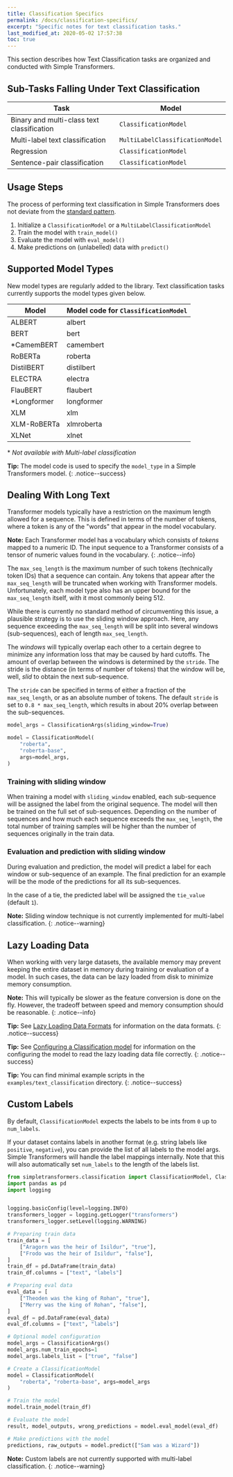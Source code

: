```yaml
---
title: Classification Specifics
permalink: /docs/classification-specifics/
excerpt: "Specific notes for text classification tasks."
last_modified_at: 2020-05-02 17:57:38
toc: true
---
```


This section describes how Text Classification tasks are organized and conducted with Simple Transformers.

## Sub-Tasks Falling Under Text Classification

| Task                                       | Model                           |
| ------------------------------------------ | ------------------------------- |
| Binary and multi-class text classification | `ClassificationModel`           |
| Multi-label text classification            | `MultiLabelClassificationModel` |
| Regression                                 | `ClassificationModel`           |
| Sentence-pair classification               | `ClassificationModel`           |


## Usage Steps

The process of performing text classification in Simple Transformers does not deviate from the [standard pattern](/docs/usage/#task-specific-models).

1. Initialize a `ClassificationModel` or a `MultiLabelClassificationModel`
2. Train the model with `train_model()`
3. Evaluate the model with `eval_model()`
4. Make predictions on (unlabelled) data with `predict()`


## Supported Model Types

New model types are regularly added to the library. Text classification tasks currently supports the model types given below.

| Model       | Model code for `ClassificationModel` |
| ----------- | ------------------------------------ |
| ALBERT      | albert                               |
| BERT        | bert                                 |
| *CamemBERT  | camembert                            |
| RoBERTa     | roberta                              |
| DistilBERT  | distilbert                           |
| ELECTRA     | electra                              |
| FlauBERT    | flaubert                             |
| *Longformer | longformer                           |
| XLM         | xlm                                  |
| XLM-RoBERTa | xlmroberta                           |
| XLNet       | xlnet                                |

\* *Not available with Multi-label classification*

**Tip:** The model code is used to specify the `model_type` in a Simple Transformers model.
{: .notice--success}


## Dealing With Long Text

Transformer models typically have a restriction on the maximum length allowed for a sequence. This is defined in terms of the number of tokens, where a token is any of the "words" that appear in the model vocabulary.

**Note:** Each Transformer model has a vocabulary which consists of *tokens* mapped to a numeric ID. The input sequence to a Transformer consists of a tensor of numeric values found in the vocabulary.
{: .notice--info}

The `max_seq_length` is the maximum number of such tokens (technically token IDs) that a sequence can contain. Any tokens that appear after the `max_seq_length` will be truncated when working with Transformer models. Unfortunately, each model type also has an upper bound for the `max_seq_length` itself, with it most commonly being 512.

While there is currently no standard method of circumventing this issue, a plausible strategy is to use the sliding window approach. Here, any sequence exceeding the `max_seq_length` will be split into several windows (sub-sequences), each of length `max_seq_length`.

The *windows* will typically overlap each other to a certain degree to minimize any information loss that may be caused by hard cutoffs. The amount of overlap between the windows is determined by the `stride`. The stride is the distance (in terms of number of tokens) that the window will be, well, *slid* to obtain the next sub-sequence.

The `stride` can be specified in terms of either a fraction of the `max_seq_length`, or as an absolute number of tokens. The default `stride` is set to `0.8 * max_seq_length`, which results in about 20% overlap between the sub-sequences.

```python
model_args = ClassificationArgs(sliding_window=True)

model = ClassificationModel(
    "roberta",
    "roberta-base",
    args=model_args,
)
```

### Training with sliding window

When training a model with `sliding_window` enabled, each sub-sequence will be assigned the label from the original sequence. The model will then be trained on the full set of sub-sequences. Depending on the number of sequences and how much each sequence exceeds the `max_seq_length`, the total number of training samples will be higher than the number of sequences originally in the train data.

### Evaluation and prediction with sliding window

During evaluation and prediction, the model will predict a label for each window or sub-sequence of an example. The final prediction for an example will be the mode of the predictions for all its sub-sequences.

In the case of a tie, the predicted label will be assigned the `tie_value` (default `1`).

**Note:** Sliding window technique is not currently implemented for multi-label classification.
{: .notice--warning}


## Lazy Loading Data

When working with very large datasets, the available memory may prevent keeping the entire dataset in memory during training or evaluation of a model. In such cases, the data can be lazy loaded from disk to minimize memory consumption.

**Note:** This will typically be slower as the feature conversion is done on the fly. However, the tradeoff between speed and memory consumption should be reasonable.
{: .notice--info}

**Tip:** See [Lazy Loading Data Formats](/docs/classification-data-formats/#lazy-loading-data-format) for information on the data formats.
{: .notice--success}

**Tip:** See [Configuring a Classification model](/docs/classification-models/#configuring-a-classification-model) for information on the configuring the model to read the lazy loading data file correctly.
{: .notice--success}

**Tip:** You can find minimal example scripts in the `examples/text_classification` directory.
{: .notice--success}


## Custom Labels

By default, `ClassificationModel` expects the labels to be ints from `0` up to `num_labels`.

If your dataset contains labels in another format (e.g. string labels like `positive`, `negative`), you can provide the list of all labels to the model args. Simple Transformers will handle the label mappings internally. Note that this will also automatically set `num_labels` to the length of the labels list.

```python
from simpletransformers.classification import ClassificationModel, ClassificationArgs
import pandas as pd
import logging


logging.basicConfig(level=logging.INFO)
transformers_logger = logging.getLogger("transformers")
transformers_logger.setLevel(logging.WARNING)

# Preparing train data
train_data = [
    ["Aragorn was the heir of Isildur", "true"],
    ["Frodo was the heir of Isildur", "false"],
]
train_df = pd.DataFrame(train_data)
train_df.columns = ["text", "labels"]

# Preparing eval data
eval_data = [
    ["Theoden was the king of Rohan", "true"],
    ["Merry was the king of Rohan", "false"],
]
eval_df = pd.DataFrame(eval_data)
eval_df.columns = ["text", "labels"]

# Optional model configuration
model_args = ClassificationArgs()
model_args.num_train_epochs=1
model_args.labels_list = ["true", "false"]

# Create a ClassificationModel
model = ClassificationModel(
    "roberta", "roberta-base", args=model_args
)

# Train the model
model.train_model(train_df)

# Evaluate the model
result, model_outputs, wrong_predictions = model.eval_model(eval_df)

# Make predictions with the model
predictions, raw_outputs = model.predict(["Sam was a Wizard"])

```

**Note:** Custom labels are not currently supported with multi-label classification.
{: .notice--warning}
